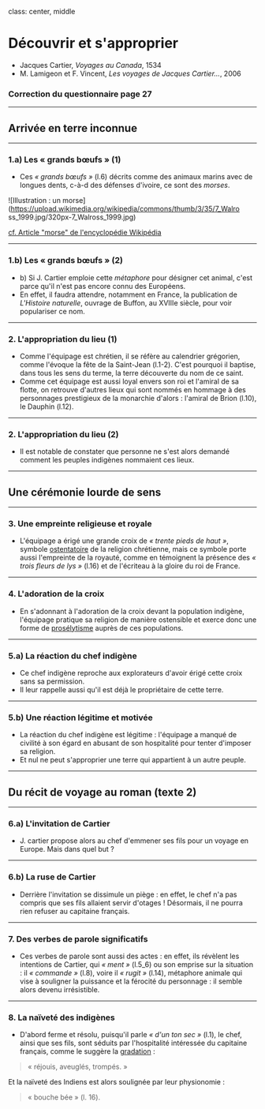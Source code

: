 class: center, middle

# Découvrir et s'approprier

+ Jacques Cartier, *Voyages au Canada*, 1534
+ M. Lamigeon et F. Vincent, *Les voyages de Jacques Cartier...*, 2006

### Correction du questionnaire page 27

---

## Arrivée en terre inconnue

---

### 1.a) Les « grands bœufs » (1)

+ Ces *« grands bœufs »* (l.6) décrits comme des animaux marins avec de
 longues dents, c-à-d des défenses d'ivoire, ce sont des *morses*.
 
 ![Illustration : un morse](https://upload.wikimedia.org/wikipedia/commons/thumb/3/35/7_Walro
ss_1999.jpg/320px-7_Walross_1999.jpg)
 
 [cf. Article "morse" de l'encyclopédie 
Wikipédia](https://fr.m.wikipedia.org/wiki/Morse_(animal))

---

### 1.b) Les « grands bœufs » (2)

+ b) Si J. Cartier emploie cette *métaphore* pour désigner cet animal,
c'est parce qu'il n'est pas encore connu des Européens.
+ En effet, il faudra attendre, notamment en France, la publication de 
*L'Histoire naturelle*, ouvrage 
de Buffon, au XVIIIe siècle, pour voir populariser ce nom.

---

### 2. L'appropriation du lieu (1)

+ Comme l'équipage est chrétien, il se réfère au calendrier grégorien, 
comme l'évoque la fête de la Saint-Jean (l.1-2). C'est pourquoi il 
baptise, dans tous les sens du terme, la terre découverte du nom de ce 
saint.
+ Comme cet équipage est aussi loyal envers son roi et l'amiral de sa 
flotte, on retrouve d'autres lieux qui sont nommés en hommage à des 
personnages prestigieux de la monarchie d'alors : l'amiral de Brion 
(l.10), le Dauphin (l.12).

---

### 2. L'appropriation du lieu (2)

+ Il est notable de constater que personne ne s'est alors demandé 
comment les peuples indigènes nommaient ces lieux.

---

## Une cérémonie lourde de sens

---

### 3. Une empreinte religieuse et royale

+ L'équipage a érigé une grande croix de *« trente pieds de haut »*, 
symbole [ostentatoire](https://fr.wiktionary.org/wiki/ostentatoire) 
de la religion chrétienne, mais ce symbole porte 
aussi l'empreinte de la royauté, comme en témoignent la présence des *« 
trois fleurs de lys »* (l.16) et de l'écriteau à la gloire du roi de 
France.

---

### 4. L'adoration de la croix

+ En s'adonnant à l'adoration de la croix devant la population 
indigène, l'équipage pratique sa religion de manière ostensible 
et exerce donc une forme de 
[prosélytisme](https://fr.wiktionary.org/wiki/prosélytisme) 
auprès de ces populations.

---

### 5.a) La réaction du chef indigène

+ Ce chef indigène reproche aux explorateurs d'avoir érigé 
cette croix sans sa permission.
+ Il leur rappelle aussi qu'il est déjà le propriétaire de 
cette terre.

---

### 5.b) Une réaction légitime et motivée

+ La réaction du chef indigène est légitime : l'équipage a manqué de 
civilité à son égard en abusant de son hospitalité pour tenter d'imposer 
sa religion.
+ Et nul ne peut s'approprier une terre qui appartient à un 
autre peuple.

---

## Du récit de voyage au roman (texte 2)

---

### 6.a) L'invitation de Cartier

+ J. cartier propose alors au chef d'emmener ses fils pour un voyage en 
Europe. Mais dans quel but ?

---

### 6.b) La ruse de Cartier

+ Derrière l'invitation se dissimule un piège : en effet, le chef n'a 
pas compris que ses fils allaient servir d'otages ! Désormais, il ne 
pourra rien refuser au capitaine français.

---

### 7. Des verbes de parole significatifs

+ Ces verbes de parole sont aussi des actes : en effet, ils révèlent 
les intentions de Cartier, qui *« ment »* (l.5_6) ou son emprise sur la 
situation : il *« commande »* (l.8), voire il *« rugit »* (l.14), 
métaphore animale qui vise à souligner la puissance et la férocité du 
personnage : il semble alors devenu irrésistible.

---

### 8. La naïveté des indigènes

+ D'abord ferme et résolu, puisqu'il parle *« d'un ton sec »* (l.1), le 
chef, ainsi que ses fils, sont séduits par l'hospitalité intéressée du 
capitaine français, comme le suggère la 
[gradation](https://fr.wikipedia.org/wiki/Gradation) :

> « réjouis, aveuglés, trompés. »

Et la naïveté des Indiens est alors soulignée par leur physionomie :

> « bouche bée » (l. 16).
